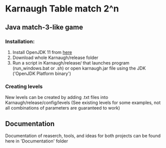  
# Karnaugh Table match 2^n

## Java match-3-like game
### Installation:
1. Install OpenJDK 11 from [here][Java download page]
2. Download whole Karnaugh/release folder
3. Run a script in Karnaugh/release/ that launches program (run_windows.bat or .sh) or open karnaugh.jar file using the JDK ('OpenJDK Platform binary')

### Creating levels
New levels can be created by adding .txt files into Karnaugh/release/config/levels
(See existing levels for some examples, not all combinations of parameters are guaranteed to work)

## Documentation
Documentation of reaserch, tools, and ideas for both projects can be found here in 'Documentation' folder





[Java download page]:https://adoptopenjdk.net/